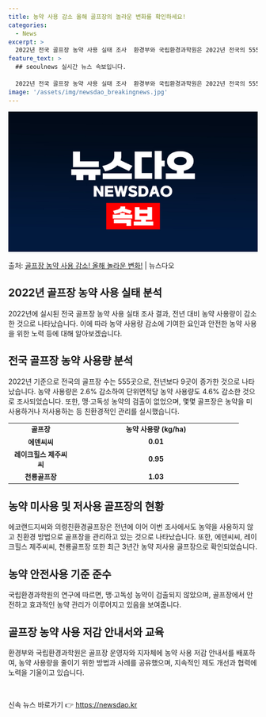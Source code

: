 ```yaml
---
title: 농약 사용 감소 올해 골프장의 놀라운 변화를 확인하세요!
categories:
  - News
excerpt: >
  2022년 전국 골프장 농약 사용 실태 조사  환경부와 국립환경과학원은 2022년 전국의 555개 골프장을 …
feature_text: >
  ## seoulnews 실시간 뉴스 속보입니다.

  2022년 전국 골프장 농약 사용 실태 조사  환경부와 국립환경과학원은 2022년 전국의 555개 골프장을 …
image: '/assets/img/newsdao_breakingnews.jpg'
---
```


![뉴스다오 속보](/assets/img/newsdao_breakingnews.jpg)

<p>출처: <a href="https://newsdao.kr/4501" rel="dofollow">골프장 농약 사용 감소! 올해 놀라운 변화!</a> | 뉴스다오</p>

<h2 data-ke-size="size26">2022년 골프장 농약 사용 실태 분석</h2>
<p data-ke-size="size16">2022년에 실시된 전국 골프장 농약 사용 실태 조사 결과, 전년 대비 농약 사용량이 감소한 것으로 나타났습니다. 이에 따라 농약 사용량 감소에 기여한 요인과 안전한 농약 사용을 위한 노력 등에 대해 알아보겠습니다.</p>

<h2 data-ke-size="size26">전국 골프장 농약 사용량 분석</h2>
<p data-ke-size="size16">2022년 기준으로 전국의 골프장 수는 555곳으로, 전년보다 9곳이 증가한 것으로 나타났습니다. 농약 사용량은 2.6% 감소하여 단위면적당 농약 사용량도 4.6% 감소한 것으로 조사되었습니다. 또한, 맹·고독성 농약의 검출이 없었으며, 몇몇 골프장은 농약을 미사용하거나 저사용하는 등 친환경적인 관리를 실시했습니다.</p>

<table>
    <colgroup>
        <col width="131" />
        <col width="335" />
    </colgroup>
    <tbody>
        <tr>
            <td style="text-align: center; height: 17px;"><b>골프장</b></td>
            <td style="text-align: center; height: 17px;"><b>농약 사용량 (kg/ha)</b></td>
        </tr>
        <tr>
            <td style="text-align: center; height: 17px;"><b>에덴씨씨</b></td>
            <td style="text-align: center; height: 17px;"><b>0.01</b></td>
        </tr>
        <tr>
            <td style="text-align: center; height: 17px;"><b>레이크힐스 제주씨씨</b></td>
            <td style="text-align: center; height: 17px;"><b>0.95</b></td>
        </tr>
        <tr>
            <td style="text-align: center; height: 17px;"><b>천룡골프장</b></td>
            <td style="text-align: center; height: 17px;"><b>1.03</b></td>
        </tr>
    </tbody>
</table>

<h2 data-ke-size="size26">농약 미사용 및 저사용 골프장의 현황</h2>
<p data-ke-size="size16">에코랜드지씨와 의령친환경골프장은 전년에 이어 이번 조사에서도 농약을 사용하지 않고 친환경 방법으로 골프장을 관리하고 있는 것으로 나타났습니다. 또한, 에덴씨씨, 레이크힐스 제주씨씨, 천룡골프장 또한 최근 3년간 농약 저사용 골프장으로 확인되었습니다.</p>

<h2 data-ke-size="size26">농약 안전사용 기준 준수</h2>
<p data-ke-size="size16">국립환경과학원의 연구에 따르면, 맹·고독성 농약이 검출되지 않았으며, 골프장에서 안전하고 효과적인 농약 관리가 이루어지고 있음을 보여줍니다.</p>

<h2 data-ke-size="size26">골프장 농약 사용 저감 안내서와 교육</h2>
<p data-ke-size="size16">환경부와 국립환경과학원은 골프장 운영자와 지자체에 농약 사용 저감 안내서를 배포하여, 농약 사용량을 줄이기 위한 방법과 사례를 공유했으며, 지속적인 제도 개선과 협력에 노력을 기울이고 있습니다.</p>

<p data-ke-size="size16">&nbsp;</p> 

신속 뉴스 바로가기 👉 <a href="https://newsdao.kr" rel="dofollow">https://newsdao.kr</a>


